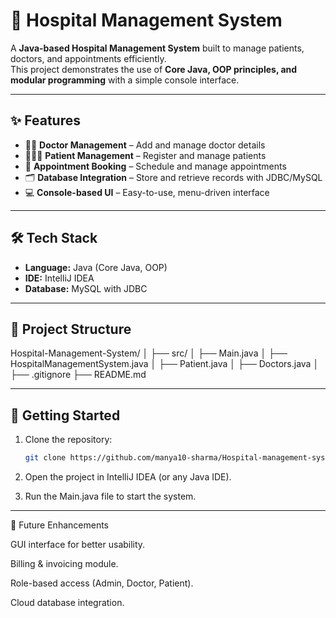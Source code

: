 # 🏥 Hospital Management System

A **Java-based Hospital Management System** built to manage patients, doctors, and appointments efficiently.  
This project demonstrates the use of **Core Java, OOP principles, and modular programming** with a simple console interface.

---

## ✨ Features
- 👨‍⚕️ **Doctor Management** – Add and manage doctor details  
- 🧑‍🤝‍🧑 **Patient Management** – Register and manage patients  
- 📅 **Appointment Booking** – Schedule and manage appointments  
- 🗂 **Database Integration** – Store and retrieve records with JDBC/MySQL  
- 💻 **Console-based UI** – Easy-to-use, menu-driven interface  

---

## 🛠️ Tech Stack
- **Language:** Java (Core Java, OOP)  
- **IDE:** IntelliJ IDEA  
- **Database:** MySQL with JDBC  

---

## 📂 Project Structure
Hospital-Management-System/
│
├── src/
│ ├── Main.java
│ ├── HospitalManagementSystem.java
│ ├── Patient.java
│ ├── Doctors.java
│
├── .gitignore
├── README.md

---

## 🚀 Getting Started

1. Clone the repository:
   ```bash
   git clone https://github.com/manya10-sharma/Hospital-management-system.git
2. Open the project in IntelliJ IDEA (or any Java IDE).

3. Run the Main.java file to start the system.

---

📌 Future Enhancements

GUI interface for better usability.

Billing & invoicing module.

Role-based access (Admin, Doctor, Patient).

Cloud database integration.
